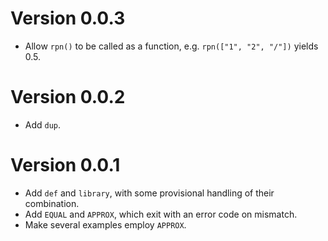# Version 0.0.3

* Allow `rpn()` to be called as a function, e.g. `rpn(["1", "2", "/"])` yields 0.5.

# Version 0.0.2

* Add `dup`.

# Version 0.0.1

* Add `def` and `library`, with some provisional handling of their combination.
* Add `EQUAL` and `APPROX`, which exit with an error code on mismatch.
* Make several examples employ `APPROX`.
